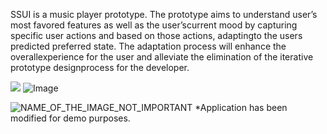 

SSUI is a music player prototype. The prototype aims to understand user’s most favored features as well as the user’scurrent mood by capturing specific user actions and based on those actions, adaptingto the users predicted preferred state. The adaptation process will enhance the overallexperience for the user and alleviate the elimination of the iterative prototype designprocess for the developer.

![](http://i.imgur.com/NiKyxjL.png)
![Image](../oleksiyc/SSUI-Self-Sustainble-User-Interface-/blob/master/SSUIplayer/SSUIplayer/images/genres/chill.png?raw=true)

![NAME_OF_THE_IMAGE_NOT_IMPORTANT](https://cloud.githubusercontent.com/assets/28928884/26416204/f9ac9246-40ac-11e7-8277-823e3d1d595c.png)
*Application has been modified for demo purposes.
